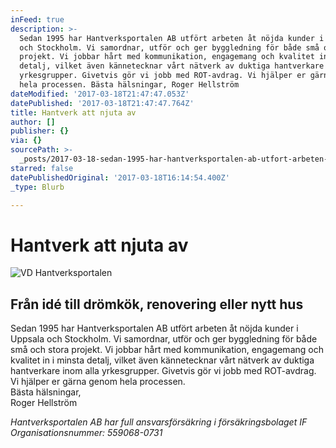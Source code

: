 ```yaml
---
inFeed: true
description: >-
  Sedan 1995 har Hantverksportalen AB utfört arbeten åt nöjda kunder i Uppsala
  och Stockholm. Vi samordnar, utför och ger byggledning för både små och stora
  projekt. Vi jobbar hårt med kommunikation, engagemang och kvalitet in i minsta
  detalj, vilket även kännetecknar vårt nätverk av duktiga hantverkare inom alla
  yrkesgrupper. Givetvis gör vi jobb med ROT-avdrag. Vi hjälper er gärna genom
  hela processen. Bästa hälsningar, Roger Hellström
dateModified: '2017-03-18T21:47:47.053Z'
datePublished: '2017-03-18T21:47:47.764Z'
title: Hantverk att njuta av
author: []
publisher: {}
via: {}
sourcePath: >-
  _posts/2017-03-18-sedan-1995-har-hantverksportalen-ab-utfort-arbeten-at-nojda.md
starred: false
datePublishedOriginal: '2017-03-18T16:14:54.400Z'
_type: Blurb

---
```

# Hantverk att njuta av
![VD Hantverksportalen](https://the-grid-user-content.s3-us-west-2.amazonaws.com/9bc44026-640f-4f35-8159-4e5416db194e.jpg)

## Från idé till drömkök, renovering eller nytt hus

Sedan 1995 har Hantverksportalen AB utfört arbeten åt nöjda kunder i Uppsala och Stockholm. Vi samordnar, utför och ger byggledning för både små och stora projekt. Vi jobbar hårt med kommunikation, engagemang och kvalitet in i minsta detalj, vilket även kännetecknar vårt nätverk av duktiga hantverkare inom alla yrkesgrupper. Givetvis gör vi jobb med ROT-avdrag. Vi hjälper er gärna genom hela processen.  
Bästa hälsningar,  
Roger Hellström

_Hantverksportalen AB har full ansvarsförsäkring i försäkringsbolaget IF  
Organisationsnummer: 559068-0731_
